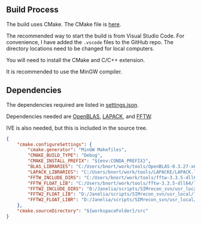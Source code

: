 ## Build Process  

The build uses CMake. The CMake file is [here](../src/CMakeLists.txt).  

The recommended way to start the build is from Visual Studio Code. For convenience, I have added the `.vscode` files to the GitHub repo. The directory locations need to be changed for local computers.

You will need to install the CMake and C/C++ extension. 

It is recommended to use the MinGW compiler.  

## Dependencies  

The dependencies required are listed in [settings.json](../.vscode/settings.json).  

Dependencies needed are [OpenBLAS](https://www.openblas.net/), [LAPACK](https://www.netlib.org/lapack/), and [FFTW](https://www.fftw.org/).  

IVE is also needed, but this is included in the source tree.  

```json
{
    "cmake.configureSettings": {
        "cmake.generator": "MinGW Makefiles",
        "CMAKE_BUILD_TYPE": "Debug",
        "CMAKE_INSTALL_PREFIX": "${env:CONDA_PREFIX}",
        "BLAS_LIBRARIES": "C:/Users/bnort/work/tools/OpenBLAS-0.3.27-x64/lib/libopenblas.lib",
        "LAPACK_LIBRARIES": "C:/Users/bnort/work/tools/LAPACKE/LAPACK.lib",
        "FFTW_INCLUDE_DIRS": "C:/Users/bnort/work/tools/fftw-3.3.5-dll64",
        "FFTW_FLOAT_LIB": "C:/Users/bnort/work/tools/fftw-3.3.5-dll64/libfftw3f-3.lib",
        "FFTW2_INCLUDE_DIRS": "D:/Janelia/scripts/SIMrecon_svn/usr_local/include",
        "FFTW2_FLOAT_LIB": "D:/Janelia/scripts/SIMrecon_svn/usr_local/lib/libsfftw.lib",
        "FFTW2_FLOAT_LIBR": "D:/Janelia/scripts/SIMrecon_svn/usr_local/lib/libsrfftw.lib"
    },
    "cmake.sourceDirectory": "${workspaceFolder}/src"
}
```

